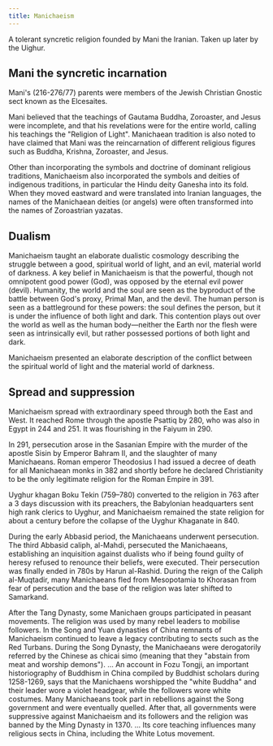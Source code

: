 ```yaml
---
title: Manichaeism
---
```


A tolerant syncretic religion founded by Mani the Iranian. Taken up later by the Uighur.

## Mani the syncretic incarnation
Mani's (216-276/77) parents were members of the Jewish Christian Gnostic sect known as the Elcesaites. 

Mani believed that the teachings of Gautama Buddha, Zoroaster, and Jesus were incomplete, and that his revelations were for the entire world, calling his teachings the "Religion of Light". Manichaean tradition is also noted to have claimed that Mani was the reincarnation of different religious figures such as Buddha, Krishna, Zoroaster, and Jesus.

Other than incorporating the symbols and doctrine of dominant religious traditions, Manichaeism also incorporated the symbols and deities of indigenous traditions, in particular the Hindu deity Ganesha into its fold.  When they moved eastward and were translated into Iranian languages, the names of the Manichaean deities (or angels) were often transformed into the names of Zoroastrian yazatas. 

## Dualism
Manichaeism taught an elaborate dualistic cosmology describing the struggle between a good, spiritual world of light, and an evil, material world of darkness. A key belief in Manichaeism is that the powerful, though not omnipotent good power (God), was opposed by the eternal evil power (devil). Humanity, the world and the soul are seen as the byproduct of the battle between God's proxy, Primal Man, and the devil. The human person is seen as a battleground for these powers: the soul defines the person, but it is under the influence of both light and dark. This contention plays out over the world as well as the human body—neither the Earth nor the flesh were seen as intrinsically evil, but rather possessed portions of both light and dark.

Manichaeism presented an elaborate description of the conflict between the spiritual world of light and the material world of darkness.

## Spread and suppression
Manichaeism spread with extraordinary speed through both the East and West. It reached Rome through the apostle Psattiq by 280, who was also in Egypt in 244 and 251. It was flourishing in the Faiyum in 290.

In 291, persecution arose in the Sasanian Empire with the murder of the apostle Sisin by Emperor Bahram II, and the slaughter of many Manichaeans. Roman emperor Theodosius I had issued a decree of death for all Manichaean monks in 382 and shortly before he declared Christianity to be the only legitimate religion for the Roman Empire in 391. 

Uyghur khagan Boku Tekin (759–780) converted to the religion in 763 after a 3 days discussion with its preachers, the Babylonian headquarters sent high rank clerics to Uyghur, and Manichaeism remained the state religion for about a century before the collapse of the Uyghur Khaganate in 840.

During the early Abbasid period, the Manichaeans underwent persecution. The third Abbasid caliph, al-Mahdi, persecuted the Manichaeans, establishing an inquisition against dualists who if being found guilty of heresy refused to renounce their beliefs, were executed. Their persecution was finally ended in 780s by Harun al-Rashid. During the reign of the Caliph al-Muqtadir, many Manichaeans fled from Mesopotamia to Khorasan from fear of persecution and the base of the religion was later shifted to Samarkand.

After the Tang Dynasty, some Manichaen groups participated in peasant movements. The religion was used by many rebel leaders to mobilise followers. In the Song and Yuan dynasties of China remnants of Manichaeism continued to leave a legacy contributing to sects such as the Red Turbans. During the Song Dynasty, the Manichaeans were derogatorily referred by the Chinese as chicai simo (meaning that they "abstain from meat and worship demons"). ... An account in Fozu Tongji, an important historiography of Buddhism in China compiled by Buddhist scholars during 1258-1269, says that the Manichaens worshipped the "white Buddha" and their leader wore a violet headgear, while the followers wore white costumes. Many Manichaeans took part in rebellions against the Song government and were eventually quelled. After that, all governments were suppressive against Manichaeism and its followers and the religion was banned by the Ming Dynasty in 1370. ... Its core teaching influences many religious sects in China, including the White Lotus movement.


